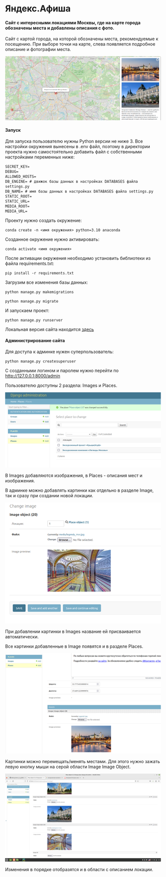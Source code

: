# Яндекс.Афиша

#### Сайт с интересными локациями Москвы, где на карте города обозначены места и добавлены описания с фото.

Сайт с картой города, на которой обозначены места, рекомендуемые к посещению. При выборе точки на карте, слева появляется подробное описание и фотографии места.

![](https://github.com/atskayasatana/Images/blob/6d513dd8ec3d8e83aee9ae63efa0674e2cb48ea9/main_where_to_go.png)

#### Запуск
Для запуска пользователю нужны Python версии не ниже 3. 
Все настройки окружения вынесены в .env файл, поэтому в директории проекта нужно самостоятельно добавить файл с собственными настройками переменных ниже:
```
SECRET_KEY=
DEBUG=
ALLOWED_HOSTS=
DB_ENGINE= # движок базы данных в настройках DATABASES файла settings.py
DB_NAME= # имя базы данных в настройках DATABASES файла settings.py
STATIC_ROOT=
STATIC_URL=
MEDIA_ROOT=
MEDIA_URL=

```
Проекту нужно создать окружение:
```
conda create -n <имя окружения> python=3.10 anaconda
```

Созданное окружение нужно активировать:

```
conda activate <имя окружения>
```

После активации окружения необходимо установить библиотеки из файла requirements.txt:

```
pip install -r requirements.txt
```
Загрузим все изменения базы данных:
```
python manage.py makemigrations
```
```
python manage.py migrate
```
И запускаем проект:
```
python manage.py runserver
```
Локальная версия сайта находится [здесь](http://127.0.0.1:8000/)

#### Администрирование сайта
Для доступа к админке нужен суперпользователь:
```
python manage.py createsuperuser
```
С созданными логином и паролем нужно перейти по http://127.0.0.1:8000/admin

Пользователю доступны 2 раздела: Images и Places.

![Главная](https://github.com/atskayasatana/Images/blob/6c1a4150eb13de7058472c32848690cc0d9e519d/admin_main_page.png)

В Images добавляются изображения, в Places - описания мест и изображения.

В админке можно добавлять картинки как отдельно в разделе Image, так и сразу при создании новой локации.

![Добавляем картинку](https://github.com/atskayasatana/Images/blob/6c1a4150eb13de7058472c32848690cc0d9e519d/add%20image_1.png)


При добавлении картинки в Images название ей присваивается автоматически.

Все картинки добавленные в Image появятся и в разделе Places.

![Локации](https://github.com/atskayasatana/Images/blob/6c1a4150eb13de7058472c32848690cc0d9e519d/places.png)

Картинки можно перемещать/менять местами. Для этого нужно зажать левую кнопку мыши на серой области Image Image Object. 

![Перетаскивание](https://github.com/atskayasatana/Images/blob/6c1a4150eb13de7058472c32848690cc0d9e519d/drag%20image.png)

Изменения в порядке отобразятся и в области с описанием локации.




